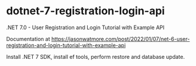 # dotnet-7-registration-login-api

.NET 7.0 - User Registration and Login Tutorial with Example API

Documentation at https://jasonwatmore.com/post/2022/01/07/net-6-user-registration-and-login-tutorial-with-example-api

Install .NET 7 SDK, install ef tools, perform restore and database update. 
